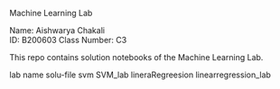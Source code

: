 Machine Learning Lab

Name: Aishwarya Chakali  
ID: B200603 
Class Number: C3  

This repo contains solution notebooks of the Machine Learning Lab.

lab name                    solu-file
svm                         SVM_lab
lineraRegreesion            linearregression_lab 
